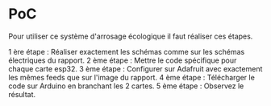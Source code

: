 # PoC

Pour utiliser ce système d'arrosage écologique il faut réaliser ces étapes.

1 ère étape : Réaliser exactement les schémas comme sur les schémas électriques du rapport.
2 ème étape : Mettre le code spécifique pour chaque carte esp32.
3 ème étape : Configurer sur Adafruit avec exactement les mêmes feeds que sur l'image du rapport.
4 ème étape : Télécharger le code sur Arduino en branchant les 2 cartes.
5 ème étape : Observez le résultat.
